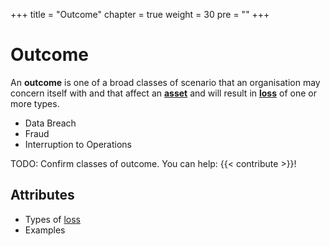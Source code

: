 +++
title = "Outcome"
chapter = true
weight = 30
pre = ""
+++

# Outcome

An **outcome** is one of a broad classes of scenario that an organisation may concern itself with and that affect an **[asset](/asset)** and will result in **[loss](/loss)** of one or more types.

- Data Breach
- Fraud
- Interruption to Operations

TODO: Confirm classes of outcome. You can help: {{< contribute >}}!

## Attributes

- Types of [loss](/loss)
- Examples
